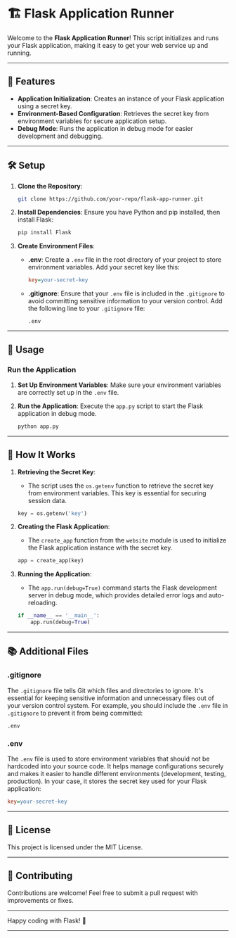 # 🏗️ **Flask Application Runner**

Welcome to the **Flask Application Runner**! This script initializes and runs your Flask application, making it easy to get your web service up and running.

---

## 📝 **Features**

- **Application Initialization**: Creates an instance of your Flask application using a secret key.
- **Environment-Based Configuration**: Retrieves the secret key from environment variables for secure application setup.
- **Debug Mode**: Runs the application in debug mode for easier development and debugging.

---

## 🛠️ **Setup**

1. **Clone the Repository**:

   ```bash
   git clone https://github.com/your-repo/flask-app-runner.git
   ```

2. **Install Dependencies**:
   Ensure you have Python and pip installed, then install Flask:

   ```bash
   pip install Flask
   ```

3. **Create Environment Files**:
   - **.env**: Create a `.env` file in the root directory of your project to store environment variables. Add your secret key like this:
     ```ini
     key=your-secret-key
     ```
   - **.gitignore**: Ensure that your `.env` file is included in the `.gitignore` to avoid committing sensitive information to your version control. Add the following line to your `.gitignore` file:
     ```gitignore
     .env
     ```

---

## 🚀 **Usage**

### **Run the Application**

1. **Set Up Environment Variables**:
   Make sure your environment variables are correctly set up in the `.env` file.

2. **Run the Application**:
   Execute the `app.py` script to start the Flask application in debug mode.
   ```bash
   python app.py
   ```

---

## 🧠 **How It Works**

1. **Retrieving the Secret Key**:

   - The script uses the `os.getenv` function to retrieve the secret key from environment variables. This key is essential for securing session data.

   ```python
   key = os.getenv('key')
   ```

2. **Creating the Flask Application**:

   - The `create_app` function from the `website` module is used to initialize the Flask application instance with the secret key.

   ```python
   app = create_app(key)
   ```

3. **Running the Application**:

   - The `app.run(debug=True)` command starts the Flask development server in debug mode, which provides detailed error logs and auto-reloading.

   ```python
   if __name__ == '__main__':
       app.run(debug=True)
   ```

---

## 📚 **Additional Files**

### **.gitignore**

The `.gitignore` file tells Git which files and directories to ignore. It's essential for keeping sensitive information and unnecessary files out of your version control system. For example, you should include the `.env` file in `.gitignore` to prevent it from being committed:

```gitignore
.env
```

### **.env**

The `.env` file is used to store environment variables that should not be hardcoded into your source code. It helps manage configurations securely and makes it easier to handle different environments (development, testing, production). In your case, it stores the secret key used for your Flask application:

```ini
key=your-secret-key
```

---

## 📝 **License**

This project is licensed under the MIT License.

---

## 🤝 **Contributing**

Contributions are welcome! Feel free to submit a pull request with improvements or fixes.

---

Happy coding with Flask! 🚀

---
